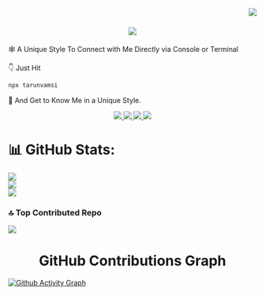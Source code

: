 <img align="right" src="https://visitor-badge.laobi.icu/badge?page_id=Tarunvamsi.Tarunvamsi" />


<h1 align="center">
    <img src="https://readme-typing-svg.herokuapp.com/?font=Timesnewroman&size=35&center=true&vCenter=true&width=500&height=70&duration=3000&lines=Hi+I'm+Tarun+Vamsi!+👋;+Let's+Connect!;" />
</h1>

<p >🕸 A Unique Style To Connect with Me Directly via Console or Terminal <p></p>

👇 Just Hit 
```bash
npx tarunvamsi
```
🚀 And Get to Know Me in a Unique Style.

 
<div align="center"> 
  <a href="mailto:pusarlatarunvamsi@gmail.com">
    <img src="https://img.shields.io/badge/Gmail-333333?style=for-the-badge&logo=gmail&logoColor=red" />
  </a>
  <a href="https://linkedin.com/in/pusarla-tarun-vamsi" target="_blank">
    <img src="https://img.shields.io/badge/LinkedIn-0077B5?style=for-the-badge&logo=linkedin&logoColor=white" target="_blank" />
  </a>
  <a href="https://my-portfoilio-vamsi.vercel.app/" target="_blank">
     <img src="https://img.shields.io/badge/Portfolio-FF5722?style=for-the-badge&logo=todoist&logoColor=white" target="_blank" /> <!-- sqlite, safari, google-chrome are other good icon options -->
  </a>
    <a href="https://x.com/vamsik1643" target="_blank">
     <img src="https://img.shields.io/badge/X-black.svg?logo=X&logoColor=white" target="_blank" /> 
  </a>
</div>

# 📊 GitHub Stats:
![](https://github-readme-stats.vercel.app/api?username=Tarunvamsi&theme=dark&hide_border=true&include_all_commits=true&count_private=true)<br/>
![](https://github-readme-streak-stats.herokuapp.com/?user=Tarunvamsi&theme=dark&hide_border=true)<br/>
![](https://github-readme-stats.vercel.app/api/top-langs/?username=Tarunvamsi&theme=dark&hide_border=true&include_all_commits=true&count_private=true&layout=compact)

### 🔝 Top Contributed Repo
![](https://github-contributor-stats.vercel.app/api?username=Tarunvamsi&limit=5&theme=dark&combine_all_yearly_contributions=true)


<h1 align="center">  GitHub Contributions Graph </h1>

[![Github Activity Graph](https://github-readme-activity-graph.vercel.app/graph?username=Tarunvamsi&bg_color=0d1117&color=58a6ff&line=58a6ff&point=1f6feb&area=true&theme=github-dark)](https://github.com/Tarunvamsi)





 
